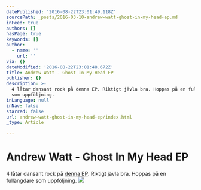```yaml
---
datePublished: '2016-08-22T23:01:49.118Z'
sourcePath: _posts/2016-03-10-andrew-watt-ghost-in-my-head-ep.md
inFeed: true
authors: []
hasPage: true
keywords: []
author:
  - name: ''
    url: ''
via: {}
dateModified: '2016-08-22T23:01:48.672Z'
title: Andrew Watt - Ghost In My Head EP
publisher: {}
description: >-
  4 låtar dansant rock på denna EP. Riktigt jävla bra. Hoppas på en fullängdare
  som uppföljning.
inLanguage: null
inNav: false
starred: false
url: andrew-watt-ghost-in-my-head-ep/index.html
_type: Article

---
```

# Andrew Watt - Ghost In My Head EP

4 låtar dansant rock på [denna EP][0]. Riktigt jävla bra. Hoppas på en fullängdare som uppföljning.
![](https://s3-us-west-2.amazonaws.com/the-grid-img/p/a035d7c0203182bab07732ccc28cd5c0ded5e65f.jpg)

[0]: https://open.spotify.com/album/4vI0UzogqgRTHIC5wsHjFA